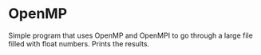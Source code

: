 # OpenMP

Simple program that uses OpenMP and OpenMPI to go through a large file filled
with float numbers. Prints the results.

